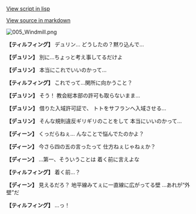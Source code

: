 [View script in lisp](../scripts/1510702.txt)

[View source in markdown](1510702.md)

![005_Windmill.png](../images/backgrounds/005_Windmill.png)

**【ティルフィング】**
デュリン…
どうしたの？黙り込んで…

**【デュリン】**
別に…ちょっと考え事してるだけよ

**【デュリン】**
本当にこれでいいのかって…

**【ティルフィング】**
これでって…関所に向かうこと？

**【デュリン】**
そう！
教会総本部の許可も取らないまま…

**【デュリン】**
借りた入域許可証で、
トトをサフランへ入域させる…

**【デュリン】**
そんな規則違反ギリギリのことをして
本当にいいのかって…

**【ディーン】**
くっだらねぇ…
んなことで悩んでたのかよ？

**【ディーン】**
今さら四の五の言ったって
仕方ねぇじゃねぇか？

**【ディーン】**
…第一、そういうことは
着く前に言えよな

**【ティルフィング】**
着く前…？

**【ディーン】**
見えるだろ？
地平線みてぇに一直線に広がってる壁
…あれが“外壁”だ

**【ティルフィング】**
…っ！